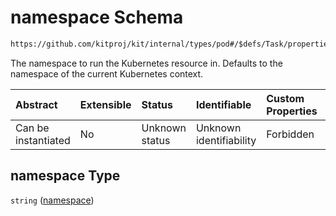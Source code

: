 # namespace Schema

```txt
https://github.com/kitproj/kit/internal/types/pod#/$defs/Task/properties/namespace
```

The namespace to run the Kubernetes resource in. Defaults to the namespace of the current Kubernetes context.

| Abstract            | Extensible | Status         | Identifiable            | Custom Properties | Additional Properties | Access Restrictions | Defined In                                                            |
| :------------------ | :--------- | :------------- | :---------------------- | :---------------- | :-------------------- | :------------------ | :-------------------------------------------------------------------- |
| Can be instantiated | No         | Unknown status | Unknown identifiability | Forbidden         | Allowed               | none                | [pod.schema.json\*](../../out/pod.schema.json "open original schema") |

## namespace Type

`string` ([namespace](pod-defs-task-properties-namespace.md))
